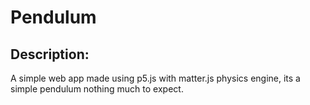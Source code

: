 # Pendulum
## Description: 
A simple web app made using p5.js with matter.js physics engine, its a simple pendulum nothing much to expect.
